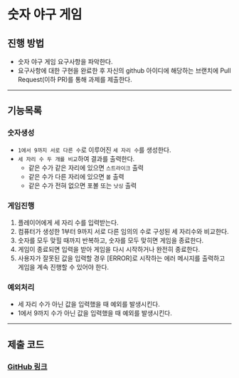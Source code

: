 # 숫자 야구 게임
## 진행 방법
* 숫자 야구 게임 요구사항을 파악한다.
* 요구사항에 대한 구현을 완료한 후 자신의 github 아이디에 해당하는 브랜치에 Pull Request(이하 PR)를 통해 과제를 제출한다.
----

## 기능목록
### 숫자생성
* `1에서 9까지 서로 다른 수`로 이루어진 `세 자리 수`를 생성한다.
* `세 자리 수 두 개를 비교`하여 결과를 출력한다.
    - 같은 수가 같은 자리에 있으면 `스트라이크` 출력
    - 같은 수가 다른 자리에 있으면 `볼` 출력
    - 같은 수가 전혀 없으면 포볼 또는 `낫싱` 출력

### 게임진행
1. 플레이어에게 세 자리 수를 입력받는다.
2. 컴퓨터가 생성한 1부터 9까지 서로 다른 임의의 수로 구성된 세 자리수와 비교한다.
3. 숫자를 모두 맞힐 때까지 반복하고, 숫자를 모두 맞히면 게임을 종료한다.
4. 게임이 종료되면 입력을 받아 게임을 다시 시작하거나 완전히 종료한다.
5. 사용자가 잘못된 값을 입력할 경우 [ERROR]로 시작하는 에러 메시지를 출력하고 게임을 계속 진행할 수 있어야 한다.

### 예외처리
* 세 자리 수가 아닌 값을 입력했을 때 예외를 발생시킨다.
* 1에서 9까지 수가 아닌 값을 입력했을 때 예외를 발생시킨다.
---

## 제출 코드
### [GitHub 링크](https://github.com/moonjuhyeon/java-baseball-precourse/tree/moonjuhyeon)
